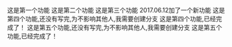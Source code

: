 这是第一个功能
这是第二个功能
这是第三个功能
2017.06.12加了一个新功能
这是第四个功能,还没有写完,为不影响其他人,我需要创建分支
这是第四个功能,已经完成了！
这是第五个功能,还没有写完,为不影响其他人,我需要创建分支
这是第五个功能,已经完成了！

